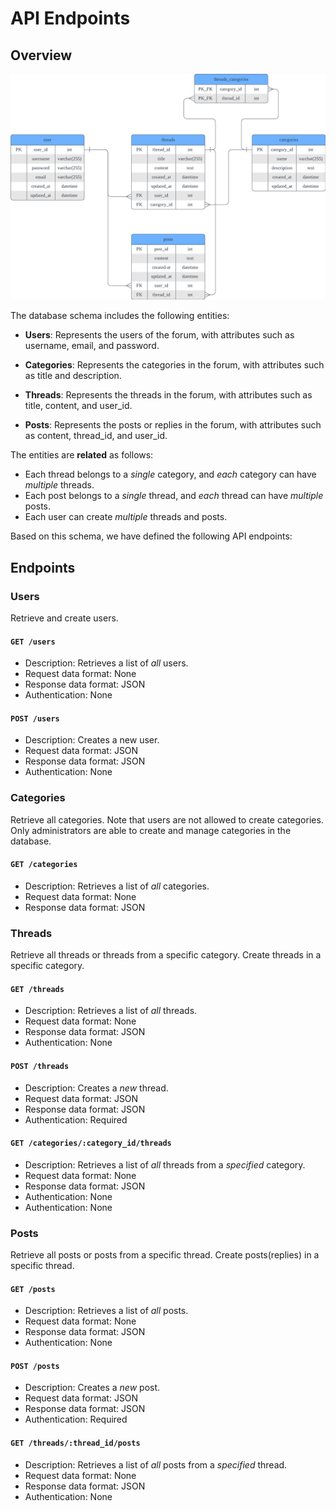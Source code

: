 # API Endpoints

## Overview

![](database_schema.png)

The database schema includes the following entities:

- **Users**: Represents the users of the forum, with attributes such as username, email, and password.

- **Categories**: Represents the categories in the forum, with attributes such as title and description.

- **Threads**: Represents the threads in the forum, with attributes such as title, content, and user_id.

- **Posts**: Represents the posts or replies in the forum, with attributes such as content, thread_id, and user_id.

The entities are **related** as follows:

- Each thread belongs to a *single* category, and *each* category can have *multiple* threads.
- Each post belongs to a *single* thread, and *each* thread can have *multiple* posts.
- Each user can create *multiple* threads and posts.

Based on this schema, we have defined the following API endpoints:

## Endpoints

### Users

Retrieve and create users.

#### `GET /users`

- Description: Retrieves a list of *all* users.
- Request data format: None
- Response data format: JSON
- Authentication: None

#### `POST /users`

- Description: Creates a new user.
- Request data format: JSON
- Response data format: JSON
- Authentication: None

### Categories

Retrieve all categories. Note that users are not allowed to create categories. Only administrators are able to create and manage categories in the database.

#### `GET /categories`

- Description: Retrieves a list of *all* categories.
- Request data format: None
- Response data format: JSON


### Threads

Retrieve all threads or threads from a specific category. Create threads in a specific category.

#### `GET /threads`

- Description: Retrieves a list of *all* threads.
- Request data format: None
- Response data format: JSON
- Authentication: None

#### `POST /threads`

- Description: Creates a *new* thread.
- Request data format: JSON
- Response data format: JSON
- Authentication: Required

#### `GET /categories/:category_id/threads`

- Description: Retrieves a list of *all* threads from a *specified* category.
- Request data format: None
- Response data format: JSON
- Authentication: None
- Authentication: None

### Posts

Retrieve all posts or posts from a specific thread. Create posts(replies) in a specific thread.

#### `GET /posts`

- Description: Retrieves a list of *all* posts.
- Request data format: None
- Response data format: JSON
- Authentication: None

#### `POST /posts`

- Description: Creates a *new* post. 
- Request data format: JSON
- Response data format: JSON
- Authentication: Required

#### `GET /threads/:thread_id/posts`

- Description: Retrieves a list of *all* posts from a *specified* thread.
- Request data format: None
- Response data format: JSON
- Authentication: None



